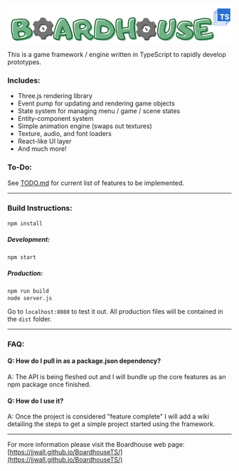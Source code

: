 <!--lint disable no-literal-urls-->
<p align="center">
    <a href="https://jjwall.github.io/BoardhouseTS/">
        <img
            alt="BoardhouseTS"
            src="./docs/assets/images/boardhouse_logo_med.png"
            width="600"
        />
    </a>
</p>

This is a game framework / engine written in TypeScript to rapidly develop prototypes.

### Includes:

* Three.js rendering library
* Event pump for updating and rendering game objects
* State system for managing menu / game / scene states
* Entity-component system
* Simple animation engine (swaps out textures)
* Texture, audio, and font loaders
* React-like UI layer
* And much more!

### To-Do:
See [TODO.md](TODO.md) for current list of features to be implemented.

___
### Build Instructions:
```
npm install
```

##### Development:
```
npm start
```

##### Production:
```
npm run build
node server.js
```

Go to ``localhost:8080`` to test it out. All production files will be contained in the ``dist`` folder.
___

### FAQ:
#### Q: How do I pull in as a package.json dependency?
A: The API is being fleshed out and I will bundle up the core features as an npm package once finished.

#### Q: How do I use it?
A: Once the project is considered "feature complete" I will add a wiki detailing the steps to get a simple project started using the framework.

---

For more information please visit the Boardhouse web page: [https://jjwall.github.io/BoardhouseTS/](https://jjwall.github.io/BoardhouseTS/)